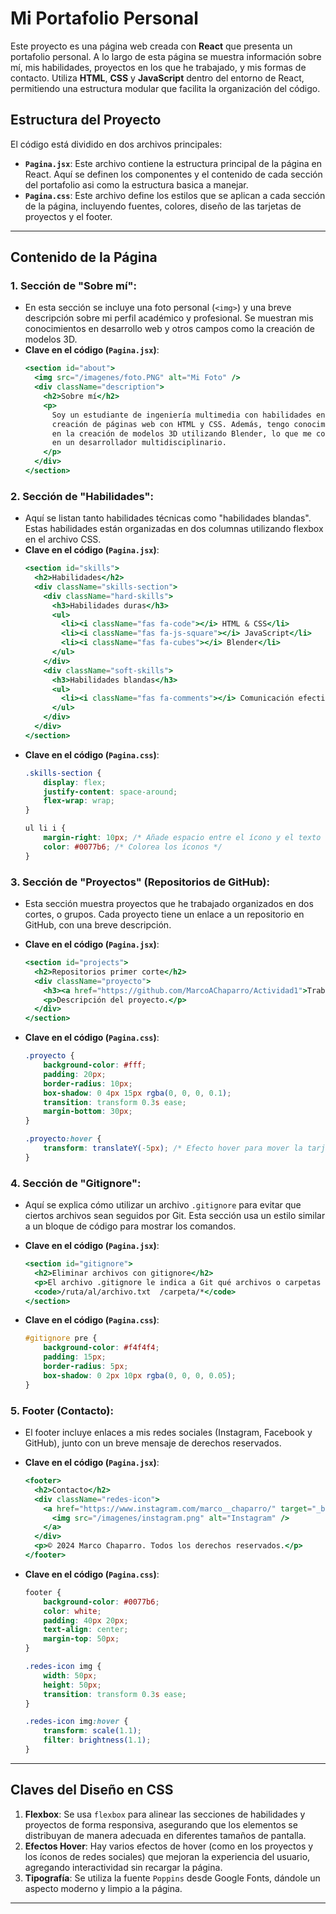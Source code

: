 # Mi Portafolio Personal

Este proyecto es una página web creada con **React** que presenta un portafolio personal. A lo largo de esta página se muestra información sobre mí, mis habilidades, proyectos en los que he trabajado, y mis formas de contacto. Utiliza **HTML**, **CSS** y **JavaScript** dentro del entorno de React, permitiendo una estructura modular que facilita la organización del código.

## Estructura del Proyecto

El código está dividido en dos archivos principales:

- **`Pagina.jsx`**: Este archivo contiene la estructura principal de la página en React. Aquí se definen los componentes y el contenido de cada sección del portafolio asi como la estructura basica a manejar.
- **`Pagina.css`**: Este archivo define los estilos que se aplican a cada sección de la página, incluyendo fuentes, colores, diseño de las tarjetas de proyectos y el footer.

---

## Contenido de la Página

### 1. **Sección de "Sobre mí"**:
   - En esta sección se incluye una foto personal (`<img>`) y una breve descripción sobre mi perfil académico y profesional. Se muestran mis conocimientos en desarrollo web y otros campos como la creación de modelos 3D.
   - **Clave en el código (`Pagina.jsx`)**:
     ```jsx
     <section id="about">
       <img src="/imagenes/foto.PNG" alt="Mi Foto" />
       <div className="description">
         <h2>Sobre mí</h2>
         <p>
           Soy un estudiante de ingeniería multimedia con habilidades en la
           creación de páginas web con HTML y CSS. Además, tengo conocimientos
           en la creación de modelos 3D utilizando Blender, lo que me convierte
           en un desarrollador multidisciplinario.
         </p>
       </div>
     </section>
     ```

### 2. **Sección de "Habilidades"**:
   - Aquí se listan tanto habilidades técnicas como "habilidades blandas". Estas habilidades están organizadas en dos columnas utilizando flexbox en el archivo CSS.
   - **Clave en el código (`Pagina.jsx`)**:
     ```jsx
     <section id="skills">
       <h2>Habilidades</h2>
       <div className="skills-section">
         <div className="hard-skills">
           <h3>Habilidades duras</h3>
           <ul>
             <li><i className="fas fa-code"></i> HTML & CSS</li>
             <li><i className="fas fa-js-square"></i> JavaScript</li>
             <li><i className="fas fa-cubes"></i> Blender</li>
           </ul>
         </div>
         <div className="soft-skills">
           <h3>Habilidades blandas</h3>
           <ul>
             <li><i className="fas fa-comments"></i> Comunicación efectiva</li>
           </ul>
         </div>
       </div>
     </section>
     ```
   - **Clave en el código (`Pagina.css`)**:
     ```css
     .skills-section {
         display: flex;
         justify-content: space-around;
         flex-wrap: wrap;
     }

     ul li i {
         margin-right: 10px; /* Añade espacio entre el ícono y el texto */
         color: #0077b6; /* Colorea los íconos */
     }
     ```

### 3. **Sección de "Proyectos" (Repositorios de GitHub)**:
   - Esta sección muestra proyectos que he trabajado organizados en dos cortes, o grupos. Cada proyecto tiene un enlace a un repositorio en GitHub, con una breve descripción.
   - **Clave en el código (`Pagina.jsx`)**:
     ```jsx
     <section id="projects">
       <h2>Repositorios primer corte</h2>
       <div className="proyecto">
         <h3><a href="https://github.com/MarcoAChaparro/Actividad1">Trabajo HTML-CSS básico</a></h3>
         <p>Descripción del proyecto.</p>
       </div>
     </section>
     ```

   - **Clave en el código (`Pagina.css`)**:
     ```css
     .proyecto {
         background-color: #fff;
         padding: 20px;
         border-radius: 10px;
         box-shadow: 0 4px 15px rgba(0, 0, 0, 0.1);
         transition: transform 0.3s ease;
         margin-bottom: 30px;
     }

     .proyecto:hover {
         transform: translateY(-5px); /* Efecto hover para mover la tarjeta */
     }
     ```

### 4. **Sección de "Gitignore"**:
   - Aquí se explica cómo utilizar un archivo `.gitignore` para evitar que ciertos archivos sean seguidos por Git. Esta sección usa un estilo similar a un bloque de código para mostrar los comandos.
   - **Clave en el código (`Pagina.jsx`)**:
     ```jsx
     <section id="gitignore">
       <h2>Eliminar archivos con gitignore</h2>
       <p>El archivo .gitignore le indica a Git qué archivos o carpetas debe ignorar.</p>
       <code>/ruta/al/archivo.txt  /carpeta/*</code>
     </section>
     ```

   - **Clave en el código (`Pagina.css`)**:
     ```css
     #gitignore pre {
         background-color: #f4f4f4;
         padding: 15px;
         border-radius: 5px;
         box-shadow: 0 2px 10px rgba(0, 0, 0, 0.05);
     }
     ```

### 5. **Footer (Contacto)**:
   - El footer incluye enlaces a mis redes sociales (Instagram, Facebook y GitHub), junto con un breve mensaje de derechos reservados.
   - **Clave en el código (`Pagina.jsx`)**:
     ```jsx
     <footer>
       <h2>Contacto</h2>
       <div className="redes-icon">
         <a href="https://www.instagram.com/marco__chaparro/" target="_blank">
           <img src="/imagenes/instagram.png" alt="Instagram" />
         </a>
       </div>
       <p>© 2024 Marco Chaparro. Todos los derechos reservados.</p>
     </footer>
     ```

   - **Clave en el código (`Pagina.css`)**:
     ```css
     footer {
         background-color: #0077b6;
         color: white;
         padding: 40px 20px;
         text-align: center;
         margin-top: 50px;
     }

     .redes-icon img {
         width: 50px;
         height: 50px;
         transition: transform 0.3s ease;
     }

     .redes-icon img:hover {
         transform: scale(1.1);
         filter: brightness(1.1);
     }
     ```

---

## Claves del Diseño en CSS

1. **Flexbox**: Se usa `flexbox` para alinear las secciones de habilidades y proyectos de forma responsiva, asegurando que los elementos se distribuyan de manera adecuada en diferentes tamaños de pantalla.
2. **Efectos Hover**: Hay varios efectos de hover (como en los proyectos y los íconos de redes sociales) que mejoran la experiencia del usuario, agregando interactividad sin recargar la página.
3. **Tipografía**: Se utiliza la fuente `Poppins` desde Google Fonts, dándole un aspecto moderno y limpio a la página.

---

